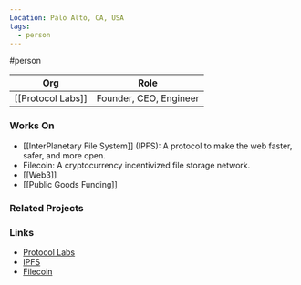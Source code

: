 ```yaml
---
Location: Palo Alto, CA, USA
tags:
  - person
---
```

#person

| Org               | Role                           |
| ----------------- | ------------------------------ |
| [[Protocol Labs]] | Founder, CEO, Engineer         |

### Works On

- [[InterPlanetary File System]] (IPFS): A protocol to make the web faster, safer, and more open.
- Filecoin: A cryptocurrency incentivized file storage network.
- [[Web3]]
- [[Public Goods Funding]]

### Related Projects

### Links

- [Protocol Labs](https://protocol.ai)
- [IPFS](https://ipfs.io)
- [Filecoin](https://filecoin.io)